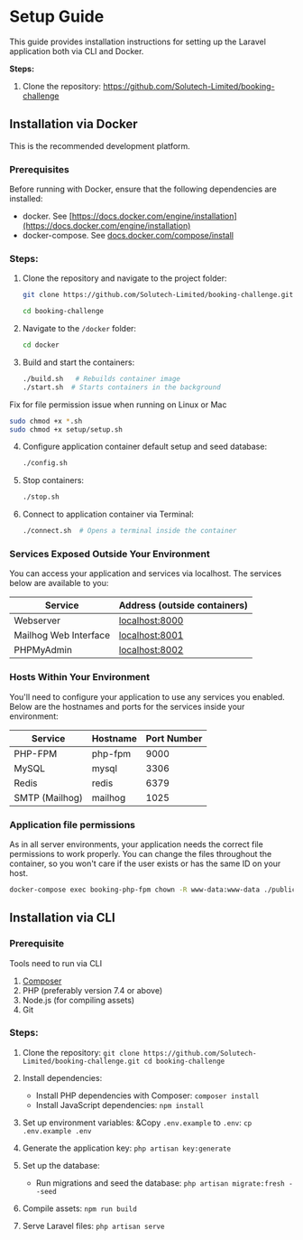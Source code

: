 # Setup Guide

This guide provides installation instructions for setting up the Laravel application both via CLI and Docker.

**Steps:**

1. Clone the repository: [https://github.com/Solutech-Limited/booking-challenge
   ](https://github.com/Solutech-Limited/booking-challenge)

## Installation via Docker
This is the recommended development platform.

### Prerequisites

Before running with Docker, ensure that the following dependencies are installed:

- docker. See [https://docs.docker.com/engine/installation](https://docs.docker.com/engine/installation)
- docker-compose. See [docs.docker.com/compose/install](https://docs.docker.com/compose/install/)

### Steps:

1. Clone the repository and navigate to the project folder:
    ```bash
    git clone https://github.com/Solutech-Limited/booking-challenge.git
   
    cd booking-challenge
    ```

2. Navigate to the `/docker` folder:
    ```bash
    cd docker
    ```
3. Build and start the containers:
    ```bash
    ./build.sh   # Rebuilds container image
    ./start.sh  # Starts containers in the background
    ```
Fix for file permission issue when running on Linux or Mac
```bash
sudo chmod +x *.sh 
sudo chmod +x setup/setup.sh
```


4. Configure application container default setup and seed database:
   ```bash
   ./config.sh
   ```
5. Stop containers:
    ```bash
    ./stop.sh
    ```
6. Connect to application container via Terminal:
    ```bash
    ./connect.sh  # Opens a terminal inside the container
    ```

### Services Exposed Outside Your Environment

You can access your application and services via localhost. The services below are available to you:

| Service               | Address (outside containers)            |
|-----------------------|-----------------------------------------|
| Webserver             | [localhost:8000](http://localhost:8000) |
| Mailhog Web Interface | [localhost:8001](http://localhost:8001) |
| PHPMyAdmin            | [localhost:8002](http://localhost:8002) |

### Hosts Within Your Environment

You'll need to configure your application to use any services you enabled. Below are the hostnames and ports for the
services inside your environment:

| Service        | Hostname | Port Number |
|----------------|----------|-------------|
| PHP-FPM        | php-fpm  | 9000        |
| MySQL          | mysql    | 3306        |
| Redis          | redis    | 6379        |
| SMTP (Mailhog) | mailhog  | 1025        |

### Application file permissions #

As in all server environments, your application needs the correct file permissions to work properly. You can change the
files throughout the container, so you won't care if the user exists or has the same ID on your host.

```bash
docker-compose exec booking-php-fpm chown -R www-data:www-data ./public
```

## Installation via CLI

### Prerequisite

Tools need to run via CLI

1. [Composer](https://getcomposer.org/download/)
2. PHP (preferably version 7.4 or above)
3. Node.js (for compiling assets)
4. Git

### Steps:

1. Clone the repository:
   `git clone https://github.com/Solutech-Limited/booking-challenge.git
   cd booking-challenge`

2. Install dependencies:
    * Install PHP dependencies with Composer:
      `composer install`
    * Install JavaScript dependencies:
      `npm install`
3. Set up environment variables:
   &Copy `.env.example` to `.env`:
   `cp .env.example .env`
4. Generate the application key:
   `php artisan key:generate`
5. Set up the database:
    * Run migrations and seed the database:
      `php artisan migrate:fresh --seed`
6. Compile assets:
   `npm run build`
7. Serve Laravel files:
   `php artisan serve`
